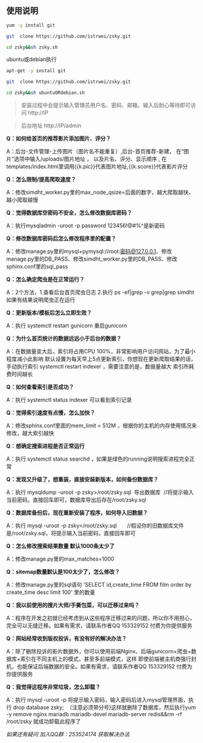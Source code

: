 使用说明
---
```Bash
yum -y install git 

git  clone https://github.com/istrwei/zsky.git

cd zsky&&sh zsky.sh
```
ubuntu或debian执行
```Bash
apt-get -y install git 

git  clone https://github.com/istrwei/zsky.git

cd zsky&&sh ubuntuORdebian.sh
```

>安装过程中会提示输入管理员用户名、密码、邮箱，输入后耐心等待即可访问 http://IP 

>后台地址 http://IP/admin 



**Q：如何给首页的推荐影片添加图片、评分？**

A：后台-文件管理-上传图片（图片名不能重复）,后台-首页推荐-新建，
    在“图片”选项中输入/uploads/图片地址 ， 以及片名、评分、显示顺序 , 
    在templates/index.html里调用{{k.pic}}代表图片地址,{{k.score}}代表影片评分


**Q：怎么限制/提高爬取速度？**

A：修改simdht_worker.py里的max_node_qsize=后面的数字，越大爬取越快，越小爬取越慢

**Q：觉得数据库空密码不安全，怎么修改数据库密码？**

A：执行mysqladmin -uroot -p password 123456!@#$%^      //将提示输入当前密码，直接回车即可，123456!@#$%^是新密码

**Q：修改数据库密码后怎么修改程序里的配置？**

A：修改manage.py里的mysql+pymysql://root:密码@127.0.0.1、修改manage.py里的DB_PASS、修改simdht_worker.py里的DB_PASS、修改sphinx.conf里的sql_pass

**Q：怎么确定爬虫是在正常运行？**

A：2个方法，1.查看后台首页爬虫日志  2.执行 ps -ef|grep -v grep|grep simdht 如果有结果说明爬虫正在运行

**Q：更新版本/模板后怎么立即生效？**

A：执行 systemctl restart gunicorn 重启gunicorn

**Q：为什么首页统计的数据远远小于后台的数据？**

A：在数据量变大后，索引将占用CPU 100%，非常影响用户访问网站，为了最小程度减小此影响 默认设置为每天早上5点更新索引，你想现在更新爬取结果的话，手动执行索引 systemctl restart indexer ，需要注意的是，数据量越大 索引所耗费时间越长

**Q：如何查看索引是否成功？**

A：执行 systemctl status indexer 可以看到索引记录

**Q：觉得索引速度有点慢，怎么加快？**

A：修改sphinx.conf里面的mem_limit = 512M ，根据你的主机的内存使用情况来修改，越大索引越快

**Q：想确定搜索进程是否正常运行**

A：执行 systemctl status searchd ，如果是绿色的running说明搜索进程完全正常

**Q：发现又升级了，想重装，直接安装新版本，如何备份数据库？**

A：执行 mysqldump -uroot -p zsky>/root/zsky.sql  导出数据库  //将提示输入当前密码，直接回车即可，数据库导出后存在/root/zsky.sql

**Q：数据库备份后，现在重新安装了程序，如何导入旧数据？**

A：执行 mysql -uroot -p zsky</root/zsky.sql       //假设你的旧数据库文件是/root/zsky.sql，将提示输入当前密码，直接回车即可

**Q：怎么修改搜索结果数量 默认1000条太少了**

A：修改manage.py里的max_matches=1000

**Q：sitemap数量默认是100太少了，怎么修改？**

A：修改manage.py里的sql语句 'SELECT id,create_time FROM film order by create_time desc limit 100' 里的数量

**Q：我以前使用的搜片大师/手撕包菜，可以迁移过来吗？**

A：程序在开发之初就已经考虑到从这些程序迁移过来的问题，所以你不用担心，完全可以无缝迁移。如果有需求，请联系作者QQ 153329152 付费为你提供服务

**Q：网站经常收到版权投诉，有没有好的解决办法？**

A：除了删除投诉的影片数据外，你可以使用前端Nginx、后端gunicorn+爬虫+数据库+索引在不同主机上的模式，甚至多前端模式，这样 即使前端被主机商强行封机，也能保证后端数据的安全。如果有需求，请联系作者QQ 153329152 付费为你提供服务

**Q：我觉得这程序非常垃圾，怎么卸载？**

A：执行 mysql -uroot -p 将提示输入密码，输入密码后进入mysql管理界面，执行 drop database zsky;  （注意必须带分号)这样就删除了数据库，然后执行yum -y remove nginx mariadb mariadb-devel mariadb-server redis&&rm -rf /root/zsky 就成功卸载此程序了

*如果还有疑问 加入QQ群：253524174 获取解决办法*


